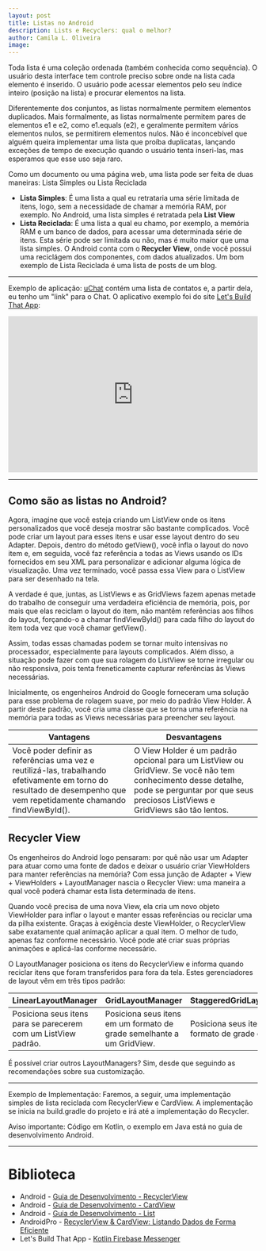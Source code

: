 ```yaml
---
layout: post
title: Listas no Android
description: Lists e Recyclers: qual o melhor?
author: Camila L. Oliveira
image: 
---
```


Toda lista é uma coleção ordenada (também conhecida como sequência). O usuário desta interface tem controle preciso sobre onde na lista cada elemento é inserido. O usuário pode acessar elementos pelo seu índice inteiro (posição na lista) e procurar elementos na lista.

Diferentemente dos conjuntos, as listas normalmente permitem elementos duplicados. Mais formalmente, as listas normalmente permitem pares de elementos e1 e e2, como e1.equals (e2), e geralmente permitem vários elementos nulos, se permitirem elementos nulos. Não é inconcebível que alguém queira implementar uma lista que proíba duplicatas, lançando exceções de tempo de execução quando o usuário tenta inseri-las, mas esperamos que esse uso seja raro.

Como um documento ou uma página web, uma lista pode ser feita de duas maneiras: Lista Simples ou Lista Reciclada
- **Lista Simples**: É uma lista a qual eu retrataria uma série limitada de itens, logo, sem a necessidade de chamar a memória RAM, por exemplo. No Android, uma lista simples é retratada pela **List View**
- **Lista Reciclada**: É uma lista a qual eu chamo, por exemplo, a memória RAM e um banco de dados, para acessar uma determinada série de itens. Esta série pode ser limitada ou não, mas é muito maior que uma lista simples. O Android conta com o **Recycler View**, onde você possui uma reciclágem dos componentes, com dados atualizados. Um bom exemplo de Lista Reciclada é uma lista de posts de um blog.

---

Exemplo de aplicação: [uChat](https://clcmoliveira.github.io/uchat) contém uma lista de contatos e, a partir dela, eu tenho um "link" para o Chat. O aplicativo exemplo foi do site [Let's Build That App](https://www.letsbuildthatapp.com/course_video?id=3492):
<iframe width="100%" height="315" src="https://www.youtube.com/embed/ihJGxFu2u9Q" frameborder="0" allow="accelerometer; autoplay; encrypted-media; gyroscope; picture-in-picture" allowfullscreen></iframe>

---
## Como são as listas no Android?

Agora, imagine que você esteja criando um ListView onde os itens personalizados que você deseja mostrar são bastante complicados. Você pode criar um layout para esses itens e usar esse layout dentro do seu Adapter. Depois, dentro do método getView(), você infla o layout do novo item e, em seguida, você faz referência a todas as Views usando os IDs fornecidos em seu XML para personalizar e adicionar alguma lógica de visualização. Uma vez terminado, você passa essa View para o ListView para ser desenhado na tela.

A verdade é que, juntas, as ListViews e as GridViews fazem apenas metade do trabalho de conseguir uma verdadeira eficiência de memória, pois, por mais que elas reciclam o layout do item, não mantêm referências aos filhos do layout, forçando-o a chamar findViewById() para cada filho do layout do item toda vez que você chamar getView().

Assim, todas essas chamadas podem se tornar muito intensivas no processador, especialmente para layouts complicados. Além disso, a situação pode fazer com que sua rolagem do ListView se torne irregular ou não responsiva, pois tenta freneticamente capturar referências às Views necessárias.

Inicialmente, os engenheiros Android do Google forneceram uma solução para esse problema de rolagem suave, por meio do padrão View Holder. A partir deste padrão, você cria uma classe que se torna uma referência na memória para todas as Views necessárias para preencher seu layout. 

Vantagens|Desvantagens
--|--
Você poder definir as referências uma vez e reutilizá-las, trabalhando efetivamente em torno do resultado de desempenho que vem repetidamente chamando findViewById(). | O View Holder é um padrão opcional para um ListView ou GridView. Se você não tem conhecimento desse detalhe, pode se perguntar por que seus preciosos ListViews e GridViews são tão lentos.

## Recycler View
Os engenheiros do Android logo pensaram: por quê não usar um Adapter para atuar como uma fonte de dados e deixar o usuário criar ViewHolders para manter referências na memória? Com essa junção de Adapter + View + ViewHolders + LayoutManager nascia o Recycler View: uma maneira a qual você poderá chamar esta lista determinada de itens.

Quando você precisa de uma nova View, ela cria um novo objeto ViewHolder para inflar o layout e manter essas referências ou reciclar uma da pilha existente. Graças à exigência deste ViewHolder, o RecyclerView sabe exatamente qual animação aplicar a qual item. O melhor de tudo, apenas faz conforme necessário. Você pode até criar suas próprias animações e aplicá-las conforme necessário.

O LayoutManager posiciona os itens do RecyclerView e informa quando reciclar itens que foram transferidos para fora da tela. Estes gerenciadores de layout vêm em três tipos padrão:

LinearLayoutManager | GridLayoutManager | StaggeredGridLayoutManager
--|--|--
Posiciona seus itens para se parecerem com um ListView padrão. | Posiciona seus itens em um formato de grade semelhante a um GridView. | Posiciona seus itens em um formato de grade escalonado.

É possível criar outros LayoutManagers? Sim, desde que seguindo as recomendações sobre sua customização.

---
Exemplo de Implementação:
Faremos, a seguir, uma implementação simples de lista reciclada com RecyclerView e CardView. A implementação se inicia na build.gradle do projeto e irá até a implementação do Recycler.
<script src="https://gist.github.com/clcmoliveira/c19277e2c133a361023ff97a61aa6460.js"></script>
Aviso importante: Código em Kotlin, o exemplo em Java está no guia de desenvolvimento Android.

---
# Biblioteca
- Android - [Guia de Desenvolvimento - RecyclerView](https://developer.android.com/guide/topics/ui/layout/recyclerview)
- Android - [Guia de Desenvolvimento - CardView](https://developer.android.com/guide/topics/ui/layout/cardview.html)
- Android - [Guia de Desenvolvimento - List](https://developer.android.com/reference/java/util/List)
- AndroidPro - [RecyclerView & CardView: Listando Dados de Forma Eficiente](https://www.androidpro.com.br/blog/design-layout/recyclerview-cardview/)
- Let's Build That App - [Kotlin Firebase Messenger](https://www.letsbuildthatapp.com/course_video?id=3492)
